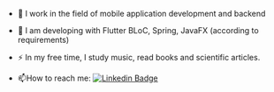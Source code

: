 - :telescope: I work in the field of mobile application development and backend

- :seedling: I am developing with Flutter BLoC, Spring, JavaFX (according to requirements)

- :zap: In my free time, I study music, read books and scientific articles.

- :mailbox:How to reach me: [![Linkedin Badge](https://img.shields.io/badge/-kakbar-blue?style=flat&logo=Linkedin&logoColor=white)](your-linkedin-url)
